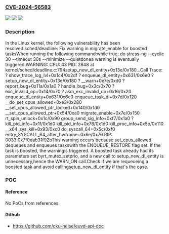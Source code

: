 ### [CVE-2024-56583](https://cve.mitre.org/cgi-bin/cvename.cgi?name=CVE-2024-56583)
![](https://img.shields.io/static/v1?label=Product&message=Linux&color=blue)
![](https://img.shields.io/static/v1?label=Version&message=295d6d5e373607729bcc8182c25afe964655714f%3C%20b600d30402854415aa57548a6b53dc6478f65517%20&color=brighgreen)
![](https://img.shields.io/static/v1?label=Vulnerability&message=n%2Fa&color=brighgreen)

### Description

In the Linux kernel, the following vulnerability has been resolved:sched/deadline: Fix warning in migrate_enable for boosted tasksWhen running the following command:while true; do    stress-ng --cyclic 30 --timeout 30s --minimize --quietdonea warning is eventually triggered:WARNING: CPU: 43 PID: 2848 at kernel/sched/deadline.c:794setup_new_dl_entity+0x13e/0x180...Call Trace: <TASK> ? show_trace_log_lvl+0x1c4/0x2df ? enqueue_dl_entity+0x631/0x6e0 ? setup_new_dl_entity+0x13e/0x180 ? __warn+0x7e/0xd0 ? report_bug+0x11a/0x1a0 ? handle_bug+0x3c/0x70 ? exc_invalid_op+0x14/0x70 ? asm_exc_invalid_op+0x16/0x20 enqueue_dl_entity+0x631/0x6e0 enqueue_task_dl+0x7d/0x120 __do_set_cpus_allowed+0xe3/0x280 __set_cpus_allowed_ptr_locked+0x140/0x1d0 __set_cpus_allowed_ptr+0x54/0xa0 migrate_enable+0x7e/0x150 rt_spin_unlock+0x1c/0x90 group_send_sig_info+0xf7/0x1a0 ? kill_pid_info+0x1f/0x1d0 kill_pid_info+0x78/0x1d0 kill_proc_info+0x5b/0x110 __x64_sys_kill+0x93/0xc0 do_syscall_64+0x5c/0xf0 entry_SYSCALL_64_after_hwframe+0x6e/0x76 RIP: 0033:0x7f0dab31f92bThis warning occurs because set_cpus_allowed dequeues and enqueues taskswith the ENQUEUE_RESTORE flag set. If the task is boosted, the warningis triggered. A boosted task already had its parameters set byrt_mutex_setprio, and a new call to setup_new_dl_entity is unnecessary,hence the WARN_ON call.Check if we are requeueing a boosted task and avoid callingsetup_new_dl_entity if that's the case.

### POC

#### Reference
No PoCs from references.

#### Github
- https://github.com/cku-heise/euvd-api-doc

